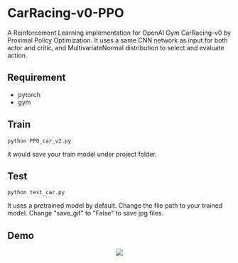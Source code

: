 # CarRacing-v0-PPO
A Reinforcement Learning implementation for OpenAI Gym CarRacing-v0 by Proximal Policy Optimization. 
It uses a same CNN network as input for both actor and critic, and MultivariateNormal distribution 
to select and evaluate action. 

## Requirement
- pytorch
- gym

## Train
```python PPO_car_v2.py```

it would save your train model under project folder.

## Test
```python test_car.py```

It uses a pretrained model by default. Change the file path to your trained model. Change "save_gif" to "False" to save jpg files.

## Demo
<div align=center><img src="gif/CarRacing-v0.gif"/></div>




